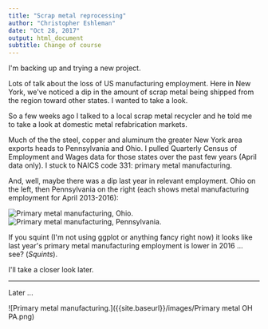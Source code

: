 ```yaml
---
title: "Scrap metal reprocessing"
author: "Christopher Eshleman"
date: "Oct 28, 2017"
output: html_document
subtitle: Change of course
---
```

I'm backing up and trying a new project. 

Lots of talk about the loss of US manufacturing employment. Here in New York, we've noticed a dip in the amount of scrap metal being shipped from the region toward other states. I wanted to take a look. 

So a few weeks ago I talked to a local scrap metal recycler and he told me to take a look at domestic metal refabrication markets. 

Much of the the steel, copper and aluminum the greater New York area exports heads to Pennsylvania and Ohio. I pulled Quarterly Census of Employment and Wages data for those states over the past few years (April data only). I stuck to NAICS code 331: primary metal manufacturing. 

And, well, maybe there was a dip last year in relevant employment. Ohio on the left, then Pennsylvania on the right (each shows metal manufacturing employment for April 2013-2016): 

![Primary metal manufacturing, Ohio.]({{site.baseurl}}/images/Ohio.png)
![Primary metal manufacturing, Pennsylvania.]({{site.baseurl}}/images/Penn.png)

If you squint (I'm not using ggplot or anything fancy right now) it looks like last year's primary metal manufacturing employment is lower in 2016 ... see? (*Squints*). 

I'll take a closer look later.


-----------------------------
Later ... 

![Primary metal manufacturing.]({{site.baseurl}}/images/Primary metal OH PA.png)
